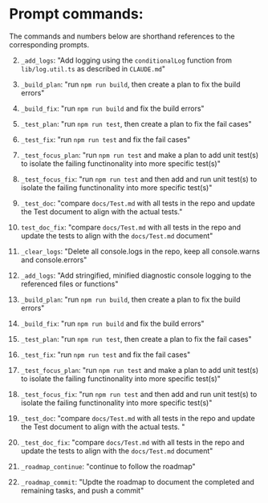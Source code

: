 # Prompt commands:

The commands and numbers below are shorthand references to the corresponding prompts.

2. `_add_logs`: "Add logging using the `conditionalLog` function from `lib/log.util.ts` as described in `CLAUDE.md`"

3. `_build_plan`: "run `npm run build`, then create a plan to fix the build errors"

4. `_build_fix`: "run `npm run build` and fix the build errors"

5. `_test_plan`: "run `npm run test`, then create a plan to fix the fail cases"

6. `_test_fix`: "run `npm run test` and fix the fail cases"

7. `_test_focus_plan`: "run `npm run test` and make a plan to add unit test(s) to isolate the failing functinonality into more specific test(s)"

8. `_test_focus_fix`: "run `npm run test` and then add and run unit test(s) to isolate the failing functinonality into more specific test(s)"

9. `_test_doc`: "compare `docs/Test.md` with all tests in the repo and update the Test document to align with the actual tests."

10. `test_doc_fix`: "compare `docs/Test.md` with all tests in the repo and update the tests to align with the `docs/Test.md` document"

11. `_clear_logs`: "Delete all console.logs in the repo, keep all console.warns and console.errors"

12. `_add_logs`: "Add stringified, minified diagnostic console logging to the referenced files or functions"

13. `_build_plan`: "run `npm run build`, then create a plan to fix the build errors"

14. `_build_fix`: "run `npm run build` and fix the build errors"

15. `_test_plan`: "run `npm run test`, then create a plan to fix the fail cases"

16. `_test_fix`: "run `npm run test` and fix the fail cases"

17. `_test_focus_plan`: "run `npm run test` and make a plan to add unit test(s) to isolate the failing functinonality into more specific test(s)"

18. `_test_focus_fix`: "run `npm run test` and then add and run unit test(s) to isolate the failing functinonality into more specific test(s)"

19. `_test_doc`: "compare `docs/Test.md` with all tests in the repo and update the Test document to align with the actual tests. "

20. `_test_doc_fix`: "compare `docs/Test.md` with all tests in the repo and update the tests to align with the `docs/Test.md` document"

21. `_roadmap_continue`: "continue to follow the roadmap"

22. `_roadmap_commit`: "Updte the roadmap to document the completed and remaining tasks, and push a commit"

